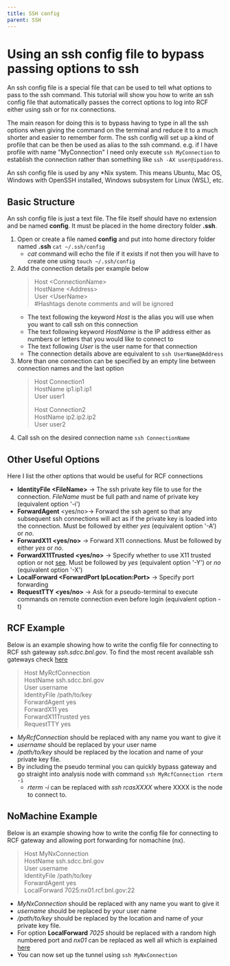 ```yaml
---
title: SSH config
parent: SSH
---
```



Using an ssh config file to bypass passing options to ssh
============================================================

An ssh config file is a special file that can be used to tell what options to pass to the ssh command.  This tutorial will show you how to write an ssh config file that automatically passes the correct options to log into RCF either using ssh or for nx connections.

The main reason for doing this is to bypass having to type in all the ssh options when giving the command on the terminal and reduce it to a much shorter and easier to remember form.  The ssh config will set up a kind of profile that can be then be used as alias to the ssh command.  e.g. if I have profile with name "MyConnection" I need only execute `ssh MyConnection` to establish the connection rather than something like `ssh -AX user@ipaddress`.

An ssh config file is used by any \*Nix system.  This means Ubuntu, Mac OS, Windows with OpenSSH installed, Windows subsystem for Linux (WSL), etc.


Basic Structure
----------------

An ssh config file is just a text file.  The file itself should have no extension and be named __config__.  It must be placed in the home directory folder __.ssh__.

1. Open or create a file named __config__ and put into home directory folder named __.ssh__ `cat ~/.ssh/config`
	- *cat* command will echo the file if it exists if not then you will have to create one using `touch ~/.ssh/config`
2. Add the connection details per example below
	> Host \<ConnectionName\>  
	> HostName \<Address\>  
	> User \<UserName\>  
	> \#Hashtags denote comments and will be ignored
	- The text following the keyword *Host* is the alias you will use when you want to call ssh on this connection
	- The text following keyword *HostName* is the IP address either as numbers or letters that you would like to connect to
	- The text following *User* is the user name for that connection
	- The connection details above are equivalent to `ssh UserName@Address`
3. More than one connection can be specified by an empty line between connection names and the last option
	> Host Connection1  
	> HostName ip1.ip1.ip1  
	> User user1  
	>
	> Host Connection2  
	> HostName ip2.ip2.ip2  
	> User user2  
4. Call ssh on the desired connection name `ssh ConnectionName`

Other Useful Options
---------------------

Here I list the other options that would be useful for RCF connections

- __IdentityFile \<FileName\>__ -> The ssh private key file to use for the connection.  *FileName* must be full path and name of private key (equivalent option '-i')
- __ForwardAgent__ \<yes/no\>-> Forward the ssh agent so that any subsequent ssh connections will act as if the private key is loaded into the connection.  Must be followed by either *yes* (equivalent option '-A') or *no*.
- __ForwardX11 \<yes/no\>__ -> Forward X11 connections.  Must be followed by either *yes* or *no*.
- __ForwardX11Trusted \<yes/no\>__ -> Specify whether to use X11 trusted option or not [see](setup_xwindow.md).  Must be followed by *yes* (equivalent option '-Y') or *no* (equivalent option '-X')
- __LocalForward \<ForwardPort IpLocation:Port\>__ -> Specify port forwarding
- __RequestTTY \<yes/no\>__ -> Ask for a pseudo-terminal to execute commands on remote connection even before login (equivalent option -t)

RCF Example
-----------
Below is an example showing how to write the config file for connecting to RCF ssh gateway *ssh.sdcc.bnl.gov*.  To find the most recent available ssh gateways check [here](https://www.sdcc.bnl.gov/information/ssh/ssh-gateways)
> Host MyRcfConnection  
> HostName ssh.sdcc.bnl.gov  
> User username  
> IdentityFile /path/to/key  
> ForwardAgent yes  
> ForwardX11 yes  
> ForwardX11Trusted yes  
> RequestTTY yes
- *MyRcfConnection* should be replaced with any name you want to give it
- *username* should be replaced by your user name
- */path/to/key* should be replaced by the location and name of your private key file.
- By including the pseudo terminal you can quickly bypass gateway and go straight into analysis node with command `ssh MyRcfConnection rterm -i`
	+ *rterm -i* can be replaced with *ssh rcasXXXX* where XXXX is the node to connect to.

NoMachine Example
------------------
Below is an example showing how to write the config file for connecting to RCF gateway and allowing port forwarding for nomachine (nx).
> Host MyNxConnection  
> HostName ssh.sdcc.bnl.gov  
> User username  
> IdentityFile /path/to/key  
> ForwardAgent yes  
> LocalForward 7025:nx01.rcf.bnl.gov:22  
- *MyNxConnection* should be replaced with any name you want to give it
- *username* should be replaced by your user name
- */path/to/key* should be replaced by the location and name of your private key file.
- For option __LocalForward__ *7025* should be replaced with a random high numbered port and *nx01* can be replaced as well all which is explained [here](rcf_remote_login.md)
- You can now set up the tunnel using `ssh MyNxConnection`

